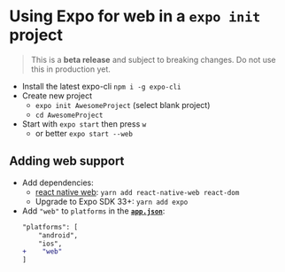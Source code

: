 # Using Expo for web in a `expo init` project

> This is a **beta release** and subject to breaking changes. Do not use this in production yet.

- Install the latest expo-cli `npm i -g expo-cli`
- Create new project
  - `expo init AwesomeProject` (select blank project)
  - `cd AwesomeProject`
- Start with `expo start` then press `w`
  - or better `expo start --web`

## Adding web support

- Add dependencies:
  - [react native web][rnw]: `yarn add react-native-web react-dom`
  - Upgrade to Expo SDK 33+: `yarn add expo`
- Add `"web"` to `platforms` in the [**`app.json`**](./app.json):
  ```diff
  "platforms": [
      "android",
      "ios",
  +    "web"
  ]
  ```

[rnw]: https://github.com/necolas/react-native-web/

